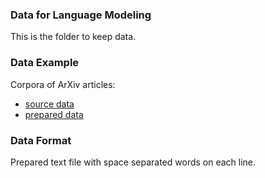 ### Data for Language Modeling
This is the folder to keep data.<br/>

### Data Example
Corpora of ArXiv articles:
- [source data](https://www.dropbox.com/s/dl/99az9n1b57qkd9j/arxivData.json.tar.gz)
- [prepared data](https://drive.google.com/file/d/1dgTxPNKQG8aHDYOLeHNqYz2XRCv82liM/view?usp=sharing)

### Data Format
Prepared text file with space separated words on each line.
